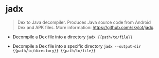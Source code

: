 # jadx
> Dex to Java decompiler.
> Produces Java source code from Android Dex and APK files.
> More information: <https://github.com/skylot/jadx>.

- Decompile a Dex file into a directory
`jadx {{path/to/file}}`

- Decompile a Dex file into a specific directory
`jadx --output-dir {{path/to/directory}} {{path/to/file}}`
